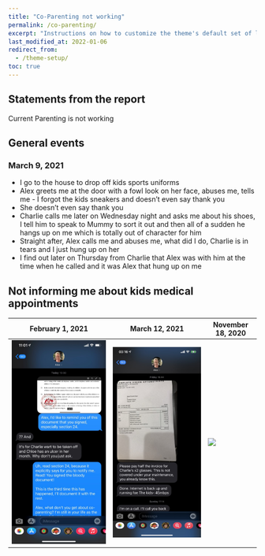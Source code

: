 ```yaml
---
title: "Co-Parenting not working"
permalink: /co-parenting/
excerpt: "Instructions on how to customize the theme's default set of layouts, includes, and stylesheets when using the Ruby Gem version."
last_modified_at: 2022-01-06
redirect_from:
  - /theme-setup/
toc: true
---
```

## Statements from the report

Current Parenting is not working

## General events

### March 9, 2021
- I go to the house to drop off kids sports uniforms
- Alex greets me at the door with a fowl look on her face, abuses me, tells me - I forgot the kids sneakers and doesn’t even say thank you
- She doesn’t even say thank you
- Charlie calls me later on Wednesday night and asks me about his shoes, I tell him to speak to Mummy to sort it out and then all of a sudden he hangs up on me which is totally out of character for him
- Straight after, Alex calls me and abuses me, what did I do, Charlie is in tears and I just hung up on her
- I find out later on Thursday from Charlie that Alex was with him at the time when he called and it was Alex that hung up on me

## Not informing me about kids medical appointments

| February 1, 2021 | March 12, 2021 | November 18, 2020 |
| ----------- | ----------- | ----------- |
| ![](../blobs/coparenting/kids_medical_appointments1.jpg) | ![](../blobs/coparenting/kids_medical_appointments2.jpg) | ![](../blobs/coparenting/kids_medical_appointments3.jpg) |